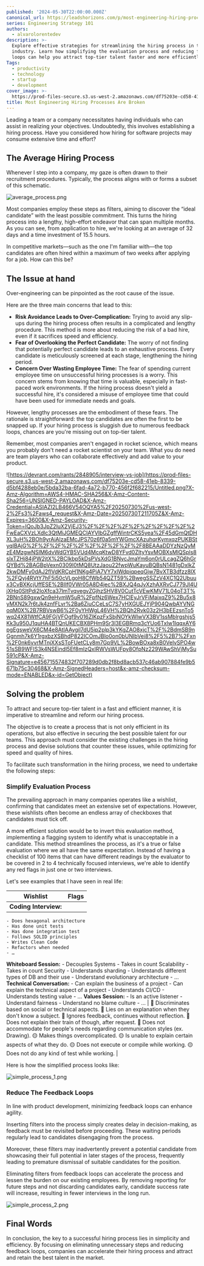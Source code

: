 ```yaml
---
published: '2024-05-30T22:00:00.000Z'
canonical_url: https://leadshorizons.com/p/most-engineering-hiring-process-are
series: Engineering Strategy 101
authors:
  - alvarolorentedev
description: >-
  Explore effective strategies for streamlining the hiring process in the tech
  industry. Learn how simplifying the evaluation process and reducing feedback
  loops can help you attract top-tier talent faster and more efficiently.
Tags:
  - productivity
  - technology
  - startup
  - development
cover_image: >-
  https://prod-files-secure.s3.us-west-2.amazonaws.com/df75203e-cd58-41eb-8339-d5bf4288eb0e/b763c282-0a18-4103-9342-db563c97ae40/rb.jpeg?X-Amz-Algorithm=AWS4-HMAC-SHA256&X-Amz-Content-Sha256=UNSIGNED-PAYLOAD&X-Amz-Credential=ASIAZI2LB4665C7LU6JZ%2F20250730%2Fus-west-2%2Fs3%2Faws4_request&X-Amz-Date=20250730T211705Z&X-Amz-Expires=3600&X-Amz-Security-Token=IQoJb3JpZ2luX2VjEJ3%2F%2F%2F%2F%2F%2F%2F%2F%2F%2FwEaCXVzLXdlc3QtMiJIMEYCIQCIALqmJfPRQeEjelj3V9gpLSKjbstnNjFAm5TKV7LrbwIhAKXt3v%2F8Na39PRIFWCNjddERKKHMu4zUEYskhWwM0oDvKogECMb%2F%2F%2F%2F%2F%2F%2F%2F%2F%2FwEQABoMNjM3NDIzMTgzODA1IgxqkCRkFjiIGKH3Nn4q3ANrEbSdNmQ6stYV2Ssyb6lX6JQ%2BmKbV1GKpjftM0p2yp8%2FuUePIVfUizuNDEDDibKYuC9QfpYOe5kY4dvoREOGIAUV6PwtyvobGrFmvNmjf6kf15tU9ER7j4i%2Bqwww0i3XnDqDW6PK5JlB93g582gDth5VBGa%2B5DJqJPY1%2B3T%2BRAtGuOQE7RRNXiUcJvLONPoCSWwhPadLFy0tYZwrxEQbi%2B%2F6wtvqXgwwdnb3TxiGCYqfGIMb4fwM9lID%2B%2F%2Fwoxo2vs14iSaGrg57tPLH8T0D6EB%2BOp80bdKQGE40W8rx3sdcUf0LmWd5QQFC4ytWI2%2BBK2Rbj3ftsV24nAZ6TpL0LFNudm0yx%2BfCMNcXnFnQNYQcfX%2F4mkTBQGXMVVoh2fv9IOsvoRNtNott5oMi1t9MgJ4es1UXXypDiA45y5iaU8c%2BRMjYam%2BPD1bI2Z%2Bg%2BIWyryiTnhDVE9LoHA%2BQuRg5wv9Kdy0qC5dmsjK9BJdHzP9FBpnF46kGzi%2BLVGRR0nwf8CaNxnjZ9ga3nNWA%2FXoVfU68RD7idu1q6UzEOLHSBHumVpjnP643UsjHULWPp0tZ9sgnJXPT5dAzfPwJB8Ipwgpy9%2Bs5lswFmOcbcODzfDVENLDmNyQ6SuNqWUDCajarEBjqkAWgtDENa9AHuWgSncfL2eu7ilizHUgViyegePMgAFyBvvno1QbEePTkSQGm%2FoUAWkk3%2Fi9rR6Woc8CWmwQ5BX80PnIoCpQklLQUhtYMLfHRwRUcEJlDegrkFghygftXmCVbos2O9EuWhHPidXCxlPPOp%2FkEC%2BOE5Pz9gMQnYmKSoTTl%2FhXHqr0gKOqGZeBR9rN3lG8iWUP8qPpxdIDBI96v6ZxoN&X-Amz-Signature=ff0739c68958123dbc419db03454f77b075de1c0401c9a3973870a5adafe186c&X-Amz-SignedHeaders=host&x-amz-checksum-mode=ENABLED&x-id=GetObject
title: Most Engineering Hiring Processes Are Broken
---
```


Leading a team or a company necessitates having individuals who can assist in realizing your objectives. Undoubtedly, this involves establishing a hiring process. Have you considered how hiring for software projects may consume extensive time and effort?


## The Average Hiring Process


Whenever I step into a company, my gaze is often drawn to their recruitment procedures. Typically, the process aligns with or forms a subset of this schematic.


![average_process.png](https://prod-files-secure.s3.us-west-2.amazonaws.com/df75203e-cd58-41eb-8339-d5bf4288eb0e/8f086c27-5449-4a04-b2b5-f8b50b110c83/average_process.png?X-Amz-Algorithm=AWS4-HMAC-SHA256&X-Amz-Content-Sha256=UNSIGNED-PAYLOAD&X-Amz-Credential=ASIAZI2LB466V54OQYA5%2F20250730%2Fus-west-2%2Fs3%2Faws4_request&X-Amz-Date=20250730T211705Z&X-Amz-Expires=3600&X-Amz-Security-Token=IQoJb3JpZ2luX2VjEJ3%2F%2F%2F%2F%2F%2F%2F%2F%2F%2FwEaCXVzLXdlc3QtMiJGMEQCIAYVlbGZgffWintrCKS5yea%2F45dGmQtDHXL3uH%2BOh9yrAiAlzaEMcJPS70z6f0a5mYWGmcXAzuhqrKymxqzPUKBStyqIBAjG%2F%2F%2F%2F%2F%2F%2F%2F%2F%2F8BEAAaDDYzNzQyMzE4MzgwNSIM6dvWdGYB5VUd4McqKtwD8YFvd0ZItyYsvMOBXsMlQSpls8slxTZHi84jPW2jtX%2BCIkbp5kDsPVsXdG1BNycJmaYm6on0rULcagZQ6hGrQYBd%2BAGBpVexn0309I0tMQ8UtzJaou22fwpWuKayuBQBsN1481gDxIkZ2kwDMFy0dAJ2flVdKRCpH1NKg4PiA7VY7xlWdpiqpeqGjw7BvXTB3dfzz8IX%2FQyj4RVtY7hF5i50cVLgoH8CfWb54QZT59%2BwegSSZzV4XC1Q2Ubuux3CvBXKcjUffESE%2BIIf0VWr05A8D4jec%2BXJQ4qJvXzhAXRvCJ779Jl4UjXHq0SltPdi2IoXfca37lmTvqvegvZGjhzSHV8V0CutTcVEwKMV71L04oT3T%2BNnS89gxwQn9eHvmW5uR%2FpfNz6Wex7HClEyJrVFiMaixqZ9%2Bu5x8yMXN2k7r6tJk4znfFLvr%2Ba6ZiuCCeLsC7S7yHXGUEJYjP904QwbAYVNGoqM0X%2B7RBVswB6%2F0yYHWgL46VH%2BQh2Rvk03z2H3bEEzsnTo5wq24X81WtfCA9FGjVFOgf9v016ZlKpzFxSbjNOYkWIwVX3BV1ssMblrgshjs5Kk3u950J1quHA4BTQnUKECBX8PHm9Sr3l3EGBRmq3cYUo6TxIw1IqqxAY6pgEgsweVX6CM4e8AtIAAygil7dU5ip2plp3kYKgZAO8xjcT%2F%2BdmSB9nGgnmh7k6Y1rgxbzXSBhdP822ICOmJBlo0on0bUNIbVei8%2F5%2B7%2Fxn%2F0nk6vvrMTnjXXsSToFUetCLy8m7Gp9VL%2BowBOxa8xB0VelvSPO4w51sSB9WFIS3k4NSEindl5Ef8mIzQxIRWVsWUFpy8OfpNz229WAwShVjMySu591cP&X-Amz-Signature=1428d626d734111e523d9485e517ccd8195c5b5c68294d44d5d6fc5f5220b91b&X-Amz-SignedHeaders=host&x-amz-checksum-mode=ENABLED&x-id=GetObject)


Most companies employ these steps as filters, aiming to discover the “ideal candidate” with the least possible commitment. This turns the hiring process into a lengthy, high-effort endeavor that can span multiple months. As you can see, from application to hire, we're looking at an average of 32 days and a time investment of 15.5 hours.


In competitive markets—such as the one I'm familiar with—the top candidates are often hired within a maximum of two weeks after applying for a job. How can this be?


## The Issue at hand


Over-engineering can be pinpointed as the root cause of the issue.


Here are the three main concerns that lead to this:

- **Risk Avoidance Leads to Over-Complication:** Trying to avoid any slip-ups during the hiring process often results in a complicated and lengthy procedure. This method is more about reducing the risk of a bad hire, even if it sacrifices speed and efficiency.
- **Fear of Overlooking the Perfect Candidate:** The worry of not finding that potentially perfect candidate leads to an exhaustive process. Every candidate is meticulously screened at each stage, lengthening the hiring period.
- **Concern Over Wasting Employee Time:** The fear of spending current employee time on unsuccessful hiring processes is a worry. This concern stems from knowing that time is valuable, especially in fast-paced work environments. If the hiring process doesn't yield a successful hire, it's considered a misuse of employee time that could have been used for immediate needs and goals.

However, lengthy processes are the embodiment of these fears. The rationale is straightforward: the top candidates are often the first to be snapped up. If your hiring process is sluggish due to numerous feedback loops, chances are you're missing out on top-tier talent.


Remember, most companies aren't engaged in rocket science, which means you probably don't need a rocket scientist on your team. What you do need are team players who can collaborate effectively and add value to your product.


![https://devrant.com/rants/2848905/interview-vs-job](https://prod-files-secure.s3.us-west-2.amazonaws.com/df75203e-cd58-41eb-8339-d5bf4288eb0e/5bda32ba-6fad-4a72-b770-456f2f682215/Untitled.png?X-Amz-Algorithm=AWS4-HMAC-SHA256&X-Amz-Content-Sha256=UNSIGNED-PAYLOAD&X-Amz-Credential=ASIAZI2LB466V54OQYA5%2F20250730%2Fus-west-2%2Fs3%2Faws4_request&X-Amz-Date=20250730T211705Z&X-Amz-Expires=3600&X-Amz-Security-Token=IQoJb3JpZ2luX2VjEJ3%2F%2F%2F%2F%2F%2F%2F%2F%2F%2FwEaCXVzLXdlc3QtMiJGMEQCIAYVlbGZgffWintrCKS5yea%2F45dGmQtDHXL3uH%2BOh9yrAiAlzaEMcJPS70z6f0a5mYWGmcXAzuhqrKymxqzPUKBStyqIBAjG%2F%2F%2F%2F%2F%2F%2F%2F%2F%2F8BEAAaDDYzNzQyMzE4MzgwNSIM6dvWdGYB5VUd4McqKtwD8YFvd0ZItyYsvMOBXsMlQSpls8slxTZHi84jPW2jtX%2BCIkbp5kDsPVsXdG1BNycJmaYm6on0rULcagZQ6hGrQYBd%2BAGBpVexn0309I0tMQ8UtzJaou22fwpWuKayuBQBsN1481gDxIkZ2kwDMFy0dAJ2flVdKRCpH1NKg4PiA7VY7xlWdpiqpeqGjw7BvXTB3dfzz8IX%2FQyj4RVtY7hF5i50cVLgoH8CfWb54QZT59%2BwegSSZzV4XC1Q2Ubuux3CvBXKcjUffESE%2BIIf0VWr05A8D4jec%2BXJQ4qJvXzhAXRvCJ779Jl4UjXHq0SltPdi2IoXfca37lmTvqvegvZGjhzSHV8V0CutTcVEwKMV71L04oT3T%2BNnS89gxwQn9eHvmW5uR%2FpfNz6Wex7HClEyJrVFiMaixqZ9%2Bu5x8yMXN2k7r6tJk4znfFLvr%2Ba6ZiuCCeLsC7S7yHXGUEJYjP904QwbAYVNGoqM0X%2B7RBVswB6%2F0yYHWgL46VH%2BQh2Rvk03z2H3bEEzsnTo5wq24X81WtfCA9FGjVFOgf9v016ZlKpzFxSbjNOYkWIwVX3BV1ssMblrgshjs5Kk3u950J1quHA4BTQnUKECBX8PHm9Sr3l3EGBRmq3cYUo6TxIw1IqqxAY6pgEgsweVX6CM4e8AtIAAygil7dU5ip2plp3kYKgZAO8xjcT%2F%2BdmSB9nGgnmh7k6Y1rgxbzXSBhdP822ICOmJBlo0on0bUNIbVei8%2F5%2B7%2Fxn%2F0nk6vvrMTnjXXsSToFUetCLy8m7Gp9VL%2BowBOxa8xB0VelvSPO4w51sSB9WFIS3k4NSEindl5Ef8mIzQxIRWVsWUFpy8OfpNz229WAwShVjMySu591cP&X-Amz-Signature=e456715574832f707289d0db2f8bd8acb537c46ab907884fe9b5671b75c30468&X-Amz-SignedHeaders=host&x-amz-checksum-mode=ENABLED&x-id=GetObject)


## Solving the problem


To attract and secure top-tier talent in a fast and efficient manner, it is imperative to streamline and reform our hiring process.


The objective is to create a process that is not only efficient in its operations, but also effective in securing the best possible talent for our teams. This approach must consider the existing challenges in the hiring process and devise solutions that counter these issues, while optimizing for speed and quality of hires.


To facilitate such transformation in the hiring process, we need to undertake the following steps:


### Simplify Evaluation Process


The prevailing approach in many companies operates like a wishlist, confirming that candidates meet an extensive set of expectations. However, these wishlists often become an endless array of checkboxes that candidates must tick off.


A more efficient solution would be to invert this evaluation method, implementing a flagging system to identify what is unacceptable in a candidate. This method streamlines the process, as it's a true or false evaluation where we all have the same expectation. Instead of having a checklist of 100 items that can have different readings by the evaluator to be covered in 2 to 4 technically focused interviews, we're able to identify any red flags in just one or two interviews.


Let's see examples that I have seen in real life:


| Wishlist                                                                                                                                                                                                                                                                                                                                                                                                                                                                                                                                                                                                                                                                                                                                                                          | Flags                                                                                                                                                                                                                                                                                                                                                                                                                                                                                                          |
| --------------------------------------------------------------------------------------------------------------------------------------------------------------------------------------------------------------------------------------------------------------------------------------------------------------------------------------------------------------------------------------------------------------------------------------------------------------------------------------------------------------------------------------------------------------------------------------------------------------------------------------------------------------------------------------------------------------------------------------------------------------------------------- | -------------------------------------------------------------------------------------------------------------------------------------------------------------------------------------------------------------------------------------------------------------------------------------------------------------------------------------------------------------------------------------------------------------------------------------------------------------------------------------------------------------- |
| **Coding Interview:**
    - Does hexagonal architecture
    - Has done unit tests
    - Has done integration test
    - Follows SOLID principles
    - Writes Clean Code
    - Refactors when needed
    - …
**Whiteboard Session:**
    - Decouples Systems
    - Takes in count Scalability
    - Takes in count Security
    - Understands sharding
    - Understands different types of DB and their use
    - Understand evolutionary architecture
    - …
**Technical Conversation:**
    - Can explain the business of a project
    - Can explain the technical aspect of a project
    - Understands CI/CD
    - Understands testing value
    - …
**Values Session:** 
    - Is an active listener
    - Understand fairness
    - Understand no blame culture 
    - … | 🔴 Discriminates based on social or technical aspects.
🔴 Lies on an explanation when they don't know a subject.
🔴 Ignores feedback, continues without reflection.
🔴 Does not explain their train of though, after request.
🔴 Does not accommodate for people's needs regarding communication styles (ex. Drawing). 
🟡 Makes things overcomplicated.
🟡 Is unable to explain certain aspects of what they do.
🟡 Does not execute or compile while working.
🟡 Does not do any kind of test while working. |


Here is how the simplified process looks like:


![simple_process_1.png](https://prod-files-secure.s3.us-west-2.amazonaws.com/df75203e-cd58-41eb-8339-d5bf4288eb0e/890e4faa-9308-4243-b289-6a539acc9cdd/simple_process_1.png?X-Amz-Algorithm=AWS4-HMAC-SHA256&X-Amz-Content-Sha256=UNSIGNED-PAYLOAD&X-Amz-Credential=ASIAZI2LB466V54OQYA5%2F20250730%2Fus-west-2%2Fs3%2Faws4_request&X-Amz-Date=20250730T211706Z&X-Amz-Expires=3600&X-Amz-Security-Token=IQoJb3JpZ2luX2VjEJ3%2F%2F%2F%2F%2F%2F%2F%2F%2F%2FwEaCXVzLXdlc3QtMiJGMEQCIAYVlbGZgffWintrCKS5yea%2F45dGmQtDHXL3uH%2BOh9yrAiAlzaEMcJPS70z6f0a5mYWGmcXAzuhqrKymxqzPUKBStyqIBAjG%2F%2F%2F%2F%2F%2F%2F%2F%2F%2F8BEAAaDDYzNzQyMzE4MzgwNSIM6dvWdGYB5VUd4McqKtwD8YFvd0ZItyYsvMOBXsMlQSpls8slxTZHi84jPW2jtX%2BCIkbp5kDsPVsXdG1BNycJmaYm6on0rULcagZQ6hGrQYBd%2BAGBpVexn0309I0tMQ8UtzJaou22fwpWuKayuBQBsN1481gDxIkZ2kwDMFy0dAJ2flVdKRCpH1NKg4PiA7VY7xlWdpiqpeqGjw7BvXTB3dfzz8IX%2FQyj4RVtY7hF5i50cVLgoH8CfWb54QZT59%2BwegSSZzV4XC1Q2Ubuux3CvBXKcjUffESE%2BIIf0VWr05A8D4jec%2BXJQ4qJvXzhAXRvCJ779Jl4UjXHq0SltPdi2IoXfca37lmTvqvegvZGjhzSHV8V0CutTcVEwKMV71L04oT3T%2BNnS89gxwQn9eHvmW5uR%2FpfNz6Wex7HClEyJrVFiMaixqZ9%2Bu5x8yMXN2k7r6tJk4znfFLvr%2Ba6ZiuCCeLsC7S7yHXGUEJYjP904QwbAYVNGoqM0X%2B7RBVswB6%2F0yYHWgL46VH%2BQh2Rvk03z2H3bEEzsnTo5wq24X81WtfCA9FGjVFOgf9v016ZlKpzFxSbjNOYkWIwVX3BV1ssMblrgshjs5Kk3u950J1quHA4BTQnUKECBX8PHm9Sr3l3EGBRmq3cYUo6TxIw1IqqxAY6pgEgsweVX6CM4e8AtIAAygil7dU5ip2plp3kYKgZAO8xjcT%2F%2BdmSB9nGgnmh7k6Y1rgxbzXSBhdP822ICOmJBlo0on0bUNIbVei8%2F5%2B7%2Fxn%2F0nk6vvrMTnjXXsSToFUetCLy8m7Gp9VL%2BowBOxa8xB0VelvSPO4w51sSB9WFIS3k4NSEindl5Ef8mIzQxIRWVsWUFpy8OfpNz229WAwShVjMySu591cP&X-Amz-Signature=1f05093da56c0e8080a94175e2c918ffafa9941e2531960d6a5b0ab3fd474f81&X-Amz-SignedHeaders=host&x-amz-checksum-mode=ENABLED&x-id=GetObject)


### Reduce The Feedback Loops


In line with product development, minimizing feedback loops can enhance agility.


Inserting filters into the process simply creates delay in decision-making, as feedback must be revisited before proceeding. These waiting periods regularly lead to candidates disengaging from the process.


Moreover, these filters may inadvertently prevent a potential candidate from showcasing their full potential in later stages of the process, frequently leading to premature dismissal of suitable candidates for the position.


Eliminating filters from feedback loops can accelerate the process and lessen the burden on our existing employees. By removing reporting for future steps and not discarding candidates early, candidate success rate will increase, resulting in fewer interviews in the long run.


![simple_process_2.png](https://prod-files-secure.s3.us-west-2.amazonaws.com/df75203e-cd58-41eb-8339-d5bf4288eb0e/61e97fe8-23a7-49a2-bea8-4d60ab7b4bd3/simple_process_2.png?X-Amz-Algorithm=AWS4-HMAC-SHA256&X-Amz-Content-Sha256=UNSIGNED-PAYLOAD&X-Amz-Credential=ASIAZI2LB466V54OQYA5%2F20250730%2Fus-west-2%2Fs3%2Faws4_request&X-Amz-Date=20250730T211706Z&X-Amz-Expires=3600&X-Amz-Security-Token=IQoJb3JpZ2luX2VjEJ3%2F%2F%2F%2F%2F%2F%2F%2F%2F%2FwEaCXVzLXdlc3QtMiJGMEQCIAYVlbGZgffWintrCKS5yea%2F45dGmQtDHXL3uH%2BOh9yrAiAlzaEMcJPS70z6f0a5mYWGmcXAzuhqrKymxqzPUKBStyqIBAjG%2F%2F%2F%2F%2F%2F%2F%2F%2F%2F8BEAAaDDYzNzQyMzE4MzgwNSIM6dvWdGYB5VUd4McqKtwD8YFvd0ZItyYsvMOBXsMlQSpls8slxTZHi84jPW2jtX%2BCIkbp5kDsPVsXdG1BNycJmaYm6on0rULcagZQ6hGrQYBd%2BAGBpVexn0309I0tMQ8UtzJaou22fwpWuKayuBQBsN1481gDxIkZ2kwDMFy0dAJ2flVdKRCpH1NKg4PiA7VY7xlWdpiqpeqGjw7BvXTB3dfzz8IX%2FQyj4RVtY7hF5i50cVLgoH8CfWb54QZT59%2BwegSSZzV4XC1Q2Ubuux3CvBXKcjUffESE%2BIIf0VWr05A8D4jec%2BXJQ4qJvXzhAXRvCJ779Jl4UjXHq0SltPdi2IoXfca37lmTvqvegvZGjhzSHV8V0CutTcVEwKMV71L04oT3T%2BNnS89gxwQn9eHvmW5uR%2FpfNz6Wex7HClEyJrVFiMaixqZ9%2Bu5x8yMXN2k7r6tJk4znfFLvr%2Ba6ZiuCCeLsC7S7yHXGUEJYjP904QwbAYVNGoqM0X%2B7RBVswB6%2F0yYHWgL46VH%2BQh2Rvk03z2H3bEEzsnTo5wq24X81WtfCA9FGjVFOgf9v016ZlKpzFxSbjNOYkWIwVX3BV1ssMblrgshjs5Kk3u950J1quHA4BTQnUKECBX8PHm9Sr3l3EGBRmq3cYUo6TxIw1IqqxAY6pgEgsweVX6CM4e8AtIAAygil7dU5ip2plp3kYKgZAO8xjcT%2F%2BdmSB9nGgnmh7k6Y1rgxbzXSBhdP822ICOmJBlo0on0bUNIbVei8%2F5%2B7%2Fxn%2F0nk6vvrMTnjXXsSToFUetCLy8m7Gp9VL%2BowBOxa8xB0VelvSPO4w51sSB9WFIS3k4NSEindl5Ef8mIzQxIRWVsWUFpy8OfpNz229WAwShVjMySu591cP&X-Amz-Signature=1c41762d81493505855f7c01c255483bb7b6ea0e3fefbf781c62c0404ccbfa6f&X-Amz-SignedHeaders=host&x-amz-checksum-mode=ENABLED&x-id=GetObject)


## Final Words


In conclusion, the key to a successful hiring process lies in simplicity and efficiency. By focusing on eliminating unnecessary steps and reducing feedback loops, companies can accelerate their hiring process and attract and retain the best talent in the market.





